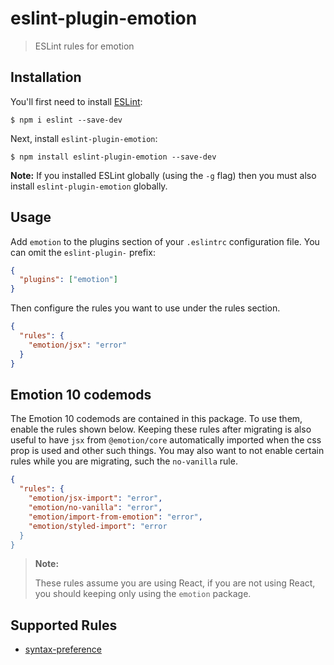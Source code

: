 # eslint-plugin-emotion

> ESLint rules for emotion

## Installation

You'll first need to install [ESLint](http://eslint.org):

```
$ npm i eslint --save-dev
```

Next, install `eslint-plugin-emotion`:

```
$ npm install eslint-plugin-emotion --save-dev
```

**Note:** If you installed ESLint globally (using the `-g` flag) then you must also install `eslint-plugin-emotion` globally.

## Usage

Add `emotion` to the plugins section of your `.eslintrc` configuration file. You can omit the `eslint-plugin-` prefix:

```json
{
  "plugins": ["emotion"]
}
```

Then configure the rules you want to use under the rules section.

```json
{
  "rules": {
    "emotion/jsx": "error"
  }
}
```

## Emotion 10 codemods

The Emotion 10 codemods are contained in this package. To use them, enable the rules shown below. Keeping these rules after migrating is also useful to have `jsx` from `@emotion/core` automatically imported when the css prop is used and other such things. You may also want to not enable certain rules while you are migrating, such the `no-vanilla` rule.

```json
{
  "rules": {
    "emotion/jsx-import": "error",
    "emotion/no-vanilla": "error",
    "emotion/import-from-emotion": "error",
    "emotion/styled-import": "error
  }
}
```

> **Note:**
>
> These rules assume you are using React, if you are not using React, you should keeping only using the `emotion` package.

## Supported Rules

- [syntax-preference](docs/rules/syntax-preference.md)
